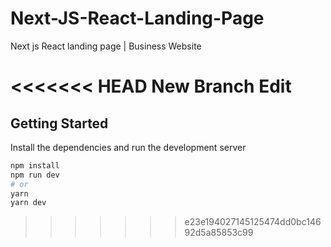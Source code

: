 # Next-JS-React-Landing-Page
Next js React landing page | Business Website


<<<<<<< HEAD New Branch Edit
=======
## Getting Started

Install the dependencies and run the development server

```bash
npm install
npm run dev
# or
yarn
yarn dev
```
>>>>>>> e23e194027145125474dd0bc14692d5a85853c99
